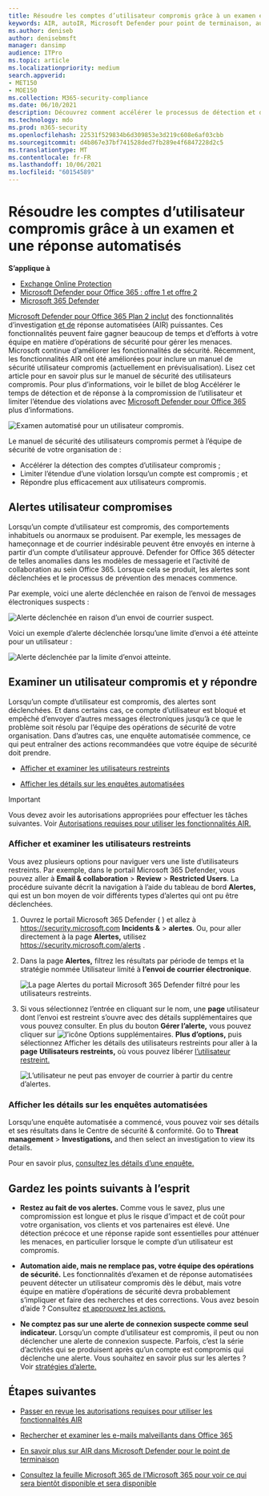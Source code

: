 ```yaml
---
title: Résoudre les comptes d’utilisateur compromis grâce à un examen et une réponse automatisés
keywords: AIR, autoIR, Microsoft Defender pour point de terminaison, automatisé, examen, réponse, correction, menaces, avancé, menace, protection, compromis
ms.author: deniseb
author: denisebmsft
manager: dansimp
audience: ITPro
ms.topic: article
ms.localizationpriority: medium
search.appverid:
- MET150
- MOE150
ms.collection: M365-security-compliance
ms.date: 06/10/2021
description: Découvrez comment accélérer le processus de détection et de traitement des comptes d’utilisateur compromis à l’aide de fonctionnalités automatisées d’examen et de réponse dans Microsoft Defender pour Office 365 Plan 2.
ms.technology: mdo
ms.prod: m365-security
ms.openlocfilehash: 22531f529834b6d309853e3d219c608e6af03cbb
ms.sourcegitcommit: d4b867e37bf741528ded7fb289e4f6847228d2c5
ms.translationtype: MT
ms.contentlocale: fr-FR
ms.lasthandoff: 10/06/2021
ms.locfileid: "60154589"
---
```

# <a name="address-compromised-user-accounts-with-automated-investigation-and-response"></a>Résoudre les comptes d’utilisateur compromis grâce à un examen et une réponse automatisés

**S’applique à**
- [Exchange Online Protection](exchange-online-protection-overview.md)
- [Microsoft Defender pour Office 365 : offre 1 et offre 2](defender-for-office-365.md)
- [Microsoft 365 Defender](../defender/microsoft-365-defender.md)


[Microsoft Defender pour Office 365 Plan 2 inclut](defender-for-office-365.md#microsoft-defender-for-office-365-plan-1-and-plan-2) des fonctionnalités d’investigation [et de](office-365-air.md) réponse automatisées (AIR) puissantes. Ces fonctionnalités peuvent faire gagner beaucoup de temps et d’efforts à votre équipe en matière d’opérations de sécurité pour gérer les menaces. Microsoft continue d’améliorer les fonctionnalités de sécurité. Récemment, les fonctionnalités AIR ont été améliorées pour inclure un manuel de sécurité utilisateur compromis (actuellement en prévisualisation). Lisez cet article pour en savoir plus sur le manuel de sécurité des utilisateurs compromis. Pour plus d’informations, voir le billet de blog Accélérer le temps de détection et de réponse à la compromission de l’utilisateur et limiter l’étendue des violations avec [Microsoft Defender pour Office 365](https://techcommunity.microsoft.com/t5/Security-Privacy-and-Compliance/Speed-up-time-to-detect-and-respond-to-user-compromise-and-limit/ba-p/977053) plus d’informations.

![Examen automatisé pour un utilisateur compromis.](/microsoft-365/media/office365atp-compduserinvestigation.jpg)

Le manuel de sécurité des utilisateurs compromis permet à l’équipe de sécurité de votre organisation de :

- Accélérer la détection des comptes d’utilisateur compromis ;
- Limiter l’étendue d’une violation lorsqu’un compte est compromis ; et
- Répondre plus efficacement aux utilisateurs compromis.

## <a name="compromised-user-alerts"></a>Alertes utilisateur compromises

Lorsqu’un compte d’utilisateur est compromis, des comportements inhabituels ou anormaux se produisent. Par exemple, les messages de hameçonnage et de courrier indésirable peuvent être envoyés en interne à partir d’un compte d’utilisateur approuvé. Defender for Office 365 détecter de telles anomalies dans les modèles de messagerie et l’activité de collaboration au sein Office 365. Lorsque cela se produit, les alertes sont déclenchées et le processus de prévention des menaces commence.

Par exemple, voici une alerte déclenchée en raison de l’envoi de messages électroniques suspects :

![Alerte déclenchée en raison d’un envoi de courrier suspect.](/microsoft-365/media/office365atp-suspiciousemailsendalert.jpg)

Voici un exemple d’alerte déclenchée lorsqu’une limite d’envoi a été atteinte pour un utilisateur :

![Alerte déclenchée par la limite d’envoi atteinte.](/microsoft-365/media/office365atp-sendinglimitreached.jpg)

## <a name="investigate-and-respond-to-a-compromised-user"></a>Examiner un utilisateur compromis et y répondre

Lorsqu’un compte d’utilisateur est compromis, des alertes sont déclenchées. Et dans certains cas, ce compte d’utilisateur est bloqué et empêché d’envoyer d’autres messages électroniques jusqu’à ce que le problème soit résolu par l’équipe des opérations de sécurité de votre organisation. Dans d’autres cas, une enquête automatisée commence, ce qui peut entraîner des actions recommandées que votre équipe de sécurité doit prendre.

- [Afficher et examiner les utilisateurs restreints](#view-and-investigate-restricted-users)

- [Afficher les détails sur les enquêtes automatisées](#view-details-about-automated-investigations)

> [!IMPORTANT]
> Vous devez avoir les autorisations appropriées pour effectuer les tâches suivantes. Voir [Autorisations requises pour utiliser les fonctionnalités AIR.](office-365-air.md#required-permissions-to-use-air-capabilities)

### <a name="view-and-investigate-restricted-users"></a>Afficher et examiner les utilisateurs restreints

Vous avez plusieurs options pour naviguer vers une liste d’utilisateurs restreints. Par exemple, dans le portail Microsoft 365 Defender, vous pouvez aller à **Email & collaboration** \> **Review** \> **Restricted Users**. La procédure suivante décrit la navigation à l’aide du tableau de bord **Alertes,** qui est un bon moyen de voir différents types d’alertes qui ont pu être déclenchées.

1. Ouvrez le portail Microsoft 365 Defender ( ) et allez à <https://security.microsoft.com> **Incidents &** \> **alertes**. Ou, pour aller directement à la page **Alertes,** utilisez <https://security.microsoft.com/alerts> .

2. Dans la page **Alertes,** filtrez les résultats par période de temps et la stratégie nommée Utilisateur limité à **l’envoi de courrier électronique**.

   ![La page Alertes du portail Microsoft 365 Defender filtré pour les utilisateurs restreints.](../../media/m365-sc-alerts-page-with-restricted-user.png)

3. Si vous sélectionnez l’entrée en cliquant sur le nom, une **page** utilisateur dont l’envoi est restreint s’ouvre avec des détails supplémentaires que vous pouvez consulter. En plus du bouton **Gérer l’alerte,** vous pouvez cliquer sur ![ l’icône Options supplémentaires.](../../media/m365-cc-sc-more-actions-icon.png) **Plus d’options,** puis sélectionnez Afficher les détails des utilisateurs restreints pour aller à la **page** **Utilisateurs restreints,** où vous pouvez libérer [l’utilisateur restreint.](removing-user-from-restricted-users-portal-after-spam.md)

   ![L’utilisateur ne peut pas envoyer de courrier à partir du centre d’alertes.](../../media/m365-sc-alerts-user-restricted-from-sending-email-page.png)

### <a name="view-details-about-automated-investigations"></a>Afficher les détails sur les enquêtes automatisées

Lorsqu’une enquête automatisée a commencé, vous pouvez voir ses détails et ses résultats dans le Centre de sécurité & conformité. Go to **Threat management** \> **Investigations,** and then select an investigation to view its details.

Pour en savoir plus, [consultez les détails d’une enquête.](air-view-investigation-results.md)

## <a name="keep-the-following-points-in-mind"></a>Gardez les points suivants à l’esprit

- **Restez au fait de vos alertes.** Comme vous le savez, plus une compromission est longue et plus le risque d’impact et de coût pour votre organisation, vos clients et vos partenaires est élevé. Une détection précoce et une réponse rapide sont essentielles pour atténuer les menaces, en particulier lorsque le compte d’un utilisateur est compromis.

- **Automation aide, mais ne remplace pas, votre équipe des opérations de sécurité.** Les fonctionnalités d’examen et de réponse automatisées peuvent détecter un utilisateur compromis dès le début, mais votre équipe en matière d’opérations de sécurité devra probablement s’impliquer et faire des recherches et des corrections. Vous avez besoin d’aide ? Consultez [et approuvez les actions.](air-review-approve-pending-completed-actions.md)

- **Ne comptez pas sur une alerte de connexion suspecte comme seul indicateur.** Lorsqu’un compte d’utilisateur est compromis, il peut ou non déclencher une alerte de connexion suspecte. Parfois, c’est la série d’activités qui se produisent après qu’un compte est compromis qui déclenche une alerte. Vous souhaitez en savoir plus sur les alertes ? Voir [stratégies d’alerte.](../../compliance/alert-policies.md)

## <a name="next-steps"></a>Étapes suivantes

- [Passer en revue les autorisations requises pour utiliser les fonctionnalités AIR](office-365-air.md#required-permissions-to-use-air-capabilities)

- [Rechercher et examiner les e-mails malveillants dans Office 365](investigate-malicious-email-that-was-delivered.md)

- [En savoir plus sur AIR dans Microsoft Defender pour le point de terminaison](/windows/security/threat-protection/microsoft-defender-atp/automated-investigations)

- [Consultez la feuille Microsoft 365 de l’Microsoft 365 pour voir ce qui sera bientôt disponible et sera disponible](https://www.microsoft.com/microsoft-365/roadmap?filters=)